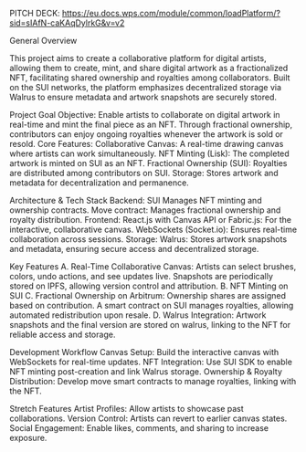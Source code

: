 

PITCH DECK: https://eu.docs.wps.com/module/common/loadPlatform/?sid=sIAfN-caKAqDylrkG&v=v2



General Overview

This project aims to create a collaborative platform for digital artists, allowing them to create, mint, and share digital artwork as a fractionalized NFT, facilitating shared ownership and royalties among collaborators. Built on the SUI networks, the platform emphasizes decentralized storage via Walrus to ensure metadata and artwork snapshots are securely stored.

Project Goal
Objective: Enable artists to collaborate on digital artwork in real-time and mint the final piece as an NFT. Through fractional ownership, contributors can enjoy ongoing royalties whenever the artwork is sold or resold. Core Features: Collaborative Canvas: A real-time drawing canvas where artists can work simultaneously. NFT Minting (Lisk): The completed artwork is minted on SUI as an NFT. Fractional Ownership (SUI): Royalties are distributed among contributors on SUI.  Storage: Stores artwork and metadata for decentralization and permanence.

Architecture & Tech Stack
Backend: SUI Manages NFT minting and ownership contracts. Move contract: Manages fractional ownership and royalty distribution. Frontend: React.js with Canvas API or Fabric.js: For the interactive, collaborative canvas. WebSockets (Socket.io): Ensures real-time collaboration across sessions. Storage: Walrus: Stores artwork snapshots and metadata, ensuring secure access and decentralized storage.

Key Features
A. Real-Time Collaborative Canvas: Artists can select brushes, colors, undo actions, and see updates live. Snapshots are periodically stored on IPFS, allowing version control and attribution. 
B. NFT Minting on SUI 
C. Fractional Ownership on Arbitrum: Ownership shares are assigned based on contribution. A smart contract on SUI manages royalties, allowing automated redistribution upon resale.
D. Walrus Integration: Artwork snapshots and the final version are stored on walrus, linking to the NFT for reliable access and storage.

Development Workflow
Canvas Setup: Build the interactive canvas with WebSockets for real-time updates. NFT Integration: Use SUI SDK to enable NFT minting post-creation and link Walrus storage. Ownership & Royalty Distribution: Develop move smart contracts to manage royalties, linking with the NFT. 

Stretch Features
Artist Profiles: Allow artists to showcase past collaborations. Version Control: Artists can revert to earlier canvas states. Social Engagement: Enable likes, comments, and sharing to increase exposure.


